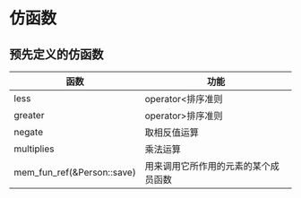 # 仿函数

## 预先定义的仿函数

| 函数 | 功能 |
| --- | --- |
| less<typename> | operator<排序准则 |
| greater<typename> | operator>排序准则 |
| negate<typename> | 取相反值运算 |
| multiplies<typename> | 乘法运算 |
| mem_fun_ref(&Person::save) | 用来调用它所作用的元素的某个成员函数 |
